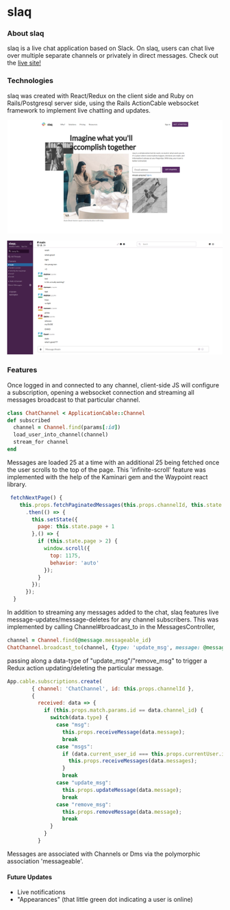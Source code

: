 # slaq


### About slaq

slaq is a live chat application based on Slack. On slaq, users can chat live over multiple separate channels or privately in direct messages.
Check out the [live site!](https://slaqq.herokuapp.com/#/)

### Technologies

slaq was created with React/Redux on the client side and Ruby on Rails/Postgresql server side, using the Rails ActionCable websocket framework to implement live chatting and updates.

![slaq home screen](https://github.com/connorryanbaker/readme_imgs/blob/master/splashcropped.png)

![slaq chat screen](https://github.com/connorryanbaker/readme_imgs/blob/master/chat.png)

### Features

Once logged in and connected to any channel, client-side JS will configure a subscription, opening a websocket connection and streaming all messages broadcast to that particular channel.

``` ruby
class ChatChannel < ApplicationCable::Channel
def subscribed
  channel = Channel.find(params[:id])
  load_user_into_channel(channel)
  stream_for channel
end
```

Messages are loaded 25 at a time with an additional 25 being fetched once the user scrolls to the top of the page. This 'infinite-scroll' feature was implemented with the help of the Kaminari gem and the Waypoint react library.
``` javascript
 fetchNextPage() {
    this.props.fetchPaginatedMessages(this.props.channelId, this.state.page)
      .then(() => {
        this.setState({
          page: this.state.page + 1
        },() => {
          if (this.state.page > 2) {
            window.scroll({
              top: 1175,
              behavior: 'auto'
            });
          }
        });
      });
  }
```
In addition to streaming any messages added to the chat, slaq features live message-updates/message-deletes for any channel subscribers. This was implemented by calling Channel#broadcast_to in the MessagesController, 
``` ruby
channel = Channel.find(@message.messageable_id)
ChatChannel.broadcast_to(channel, {type: 'update_msg', message: @message, channel_id: channel.id})
```
passing along a data-type of "update_msg"/"remove_msg" to trigger a Redux action updating/deleting the particular message.
``` javascript
App.cable.subscriptions.create(
        { channel: 'ChatChannel', id: this.props.channelId },
        {
          received: data => {
            if (this.props.match.params.id == data.channel_id) {
              switch(data.type) {
                case "msg": 
                  this.props.receiveMessage(data.message);
                  break
                case "msgs":
                  if (data.current_user_id === this.props.currentUser.id) {
                    this.props.receiveMessages(data.messages);
                  }
                  break
                case "update_msg":
                  this.props.updateMessage(data.message);
                  break
                case "remove_msg":
                  this.props.removeMessage(data.message);
                  break
              }
            }
          }
```
Messages are associated with Channels or Dms via the polymorphic association 'messageable'.

#### Future Updates
* Live notifications
* "Appearances" (that little green dot indicating a user is online)
